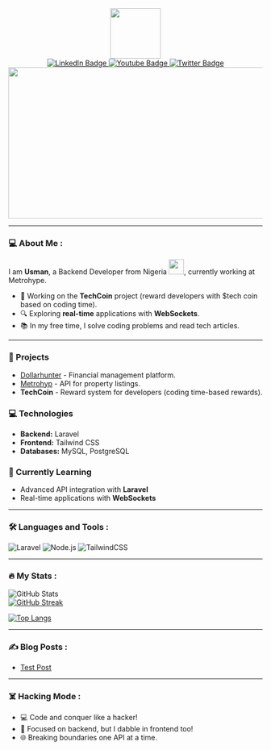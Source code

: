 <div id="header" align="center">
  <img src="https://media.giphy.com/media/EauwThrXwq0EWngOcT/giphy.gif?cid=ecf05e47og1gd8widq90iruiat56996elayle3yinjs2et8p&ep=v1_gifs_related&rid=giphy.gif&ct=s" width="100"/>

  <div id="badges">
    <a href="your-linkedin-URL">
      <img src="https://img.shields.io/badge/LinkedIn-blue?style=for-the-badge&logo=linkedin&logoColor=white" alt="LinkedIn Badge"/>
    </a>
    <a href="your-youtube-URL">
      <img src="https://img.shields.io/badge/YouTube-red?style=for-the-badge&logo=youtube&logoColor=white" alt="Youtube Badge"/>
    </a>
    <a href="your-twitter-URL">
      <img src="https://img.shields.io/badge/Twitter-blue?style=for-the-badge&logo=twitter&logoColor=white" alt="Twitter Badge"/>
    </a>
  </div>

  <div align="center">
    <img src="https://media.giphy.com/media/dWesBcTLavkZuG35MI/giphy.gif" width="600" height="300"/>
  </div>
</div>

---

### :computer: About Me :
I am **Usman**, a Backend Developer from Nigeria <img src="https://media.giphy.com/media/WUlplcMpOCEmTGBtBW/giphy.gif" width="30">, currently working at Metrohype.

- 🔧 Working on the **TechCoin** project (reward developers with $tech coin based on coding time).
- 🔍 Exploring **real-time** applications with **WebSockets**.
- 📚 In my free time, I solve coding problems and read tech articles.

---

### 🚀 Projects
- [Dollarhunter](https://github.com/Usmanbalogun044/dollarhunter) - Financial management platform.
- [Metrohyp](https://github.com/Usmanbalogun044/metrohyp) - API for property listings.
- **TechCoin** - Reward system for developers (coding time-based rewards).

### 💻 Technologies
- **Backend:** Laravel
- **Frontend:** Tailwind CSS
- **Databases:** MySQL, PostgreSQL
  
### 🌱 Currently Learning
- Advanced API integration with **Laravel**
- Real-time applications with **WebSockets**

---

### :hammer_and_wrench: Languages and Tools :

![Laravel](https://img.shields.io/badge/laravel-FF2D20.svg?style=for-the-badge&logo=laravel&logoColor=white)
![Node.js](https://img.shields.io/badge/node.js-339933.svg?style=for-the-badge&logo=nodedotjs&logoColor=white)
![TailwindCSS](https://img.shields.io/badge/TailwindCSS-38B2AC.svg?style=for-the-badge&logo=tailwind-css&logoColor=white)

---

### :fire: My Stats :
![GitHub Stats](https://github-readme-stats.vercel.app/api?username=usmanbalogun044&show_icons=true&theme=github)<br>
[![GitHub Streak](https://github-readme-streak-stats.herokuapp.com?user=usmanbalogun044&theme=dark)](https://git.io/streak-stats)

[![Top Langs](https://github-readme-stats.vercel.app/api/top-langs/?username=usmanbalogun044&layout=compact&theme=vision-friendly-dark)](https://github.com/anuraghazra/github-readme-stats)

---

### :writing_hand: Blog Posts :
<!-- BLOG-POST-LIST:START -->
- [Test Post](https://dev.to/itszed0/test-post-490g)
<!-- BLOG-POST-LIST:END -->

---

### :skull_and_crossbones: Hacking Mode :
- 💻 Code and conquer like a hacker!
- 💼 Focused on backend, but I dabble in frontend too!
- 🌐 Breaking boundaries one API at a time.

